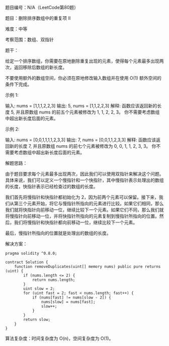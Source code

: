题目编号：N/A（LeetCode第80题）

题目：删除排序数组中的重复项 II

难度：中等

考察范围：数组、双指针

题干：

给定一个排序数组，你需要在原地删除重复出现的元素，使得每个元素最多出现两次，返回移除后数组的新长度。

不要使用额外的数组空间，你必须在原地修改输入数组并在使用 O(1) 额外空间的条件下完成。

示例 1:

输入: nums = [1,1,1,2,2,3]
输出: 5, nums = [1,1,2,2,3]
解释:
函数应该返回新的长度 5, 并且原数组 nums 的前五个元素被修改为 1, 1, 2, 2, 3。
你不需要考虑数组中超出新长度后面的元素。

示例 2:

输入: nums = [0,0,1,1,1,1,2,3,3]
输出: 7, nums = [0,0,1,1,2,3,3]
解释:
函数应该返回新的长度 7, 并且原数组 nums 的前七个元素被修改为 0, 0, 1, 1, 2, 3, 3。
你不需要考虑数组中超出新长度后面的元素。

解题思路：

由于题目要求每个元素最多出现两次，因此我们可以使用双指针来解决这个问题。具体来说，我们可以定义一个慢指针和一个快指针，其中慢指针表示处理出的数组的长度，快指针表示已经检查过的数组的长度。

我们首先将慢指针和快指针都初始化为 2，因为前两个元素可以保留。接下来，我们从第三个元素开始，将它与慢指针所指向的元素进行比较。如果它们相同，那么我们就将快指针向前移动一位，继续比较下一个元素。如果它们不同，那么我们就将慢指针向前移动一位，并将快指针所指向的元素复制到慢指针所指向的位置。然后，我们将慢指针和快指针都向前移动一位，继续比较下一个元素。

最后，慢指针所指向的位置就是处理出的数组的长度。

解决方案：

```solidity
pragma solidity ^0.8.0;

contract Solution {
    function removeDuplicates(uint[] memory nums) public pure returns (uint) {
        if (nums.length <= 2) {
            return nums.length;
        }
        uint slow = 2;
        for (uint fast = 2; fast < nums.length; fast++) {
            if (nums[fast] != nums[slow - 2]) {
                nums[slow] = nums[fast];
                slow++;
            }
        }
        return slow;
    }
}
```

算法复杂度：时间复杂度为 O(n)，空间复杂度为 O(1)。